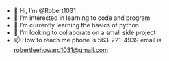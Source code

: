 - 👋 Hi, I’m @Robert1031
- 👀 I’m interested in learning to code and program
- 🌱 I’m currently learning the basics of python
- 💞️ I’m looking to collaborate on a small side project
- 📫 How to reach me phone is 563-221-4939 email is robertleehoward1031@gmail.com

<!---
Robert1031/Robert1031 is a ✨ special ✨ repository because its `README.md` (this file) appears on your GitHub profile.
You can click the Preview link to take a look at your changes.
--->
